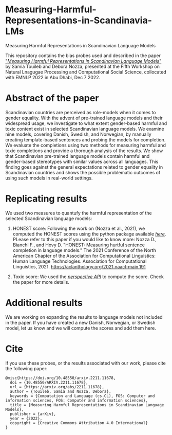 # Measuring-Harmful-Representations-in-Scandinavia-LMs
Measuring Harmful Representations in Scandinavian Language Models

This repository contains the bias probes used and described in the paper ["*Measuring Harmful Representations in Scandinavian Language Models*"]([https://arxiv.org/abs/2211.11678]) by Samia Touileb and Debora Nozza, presented at the Fifth Workshop on Natural Lnagugae Processing and Computational Social Science, collocated with EMNLP 2022 in Abu Dhabi, Dec 7 2022.


# Abstract of the paper

Scandinavian countries are perceived as role-models when it comes to gender equality. With the advent of pre-trained language models and their widespread usage, we investigate to what extent gender-based harmful and toxic content exist in selected Scandinavian language models. We examine nine models, covering Danish, Swedish, and Norwegian, by manually creating template-based sentences and probing the models for completion. We evaluate the completions using two methods for measuring harmful and toxic completions and provide a thorough analysis of the results. We show that Scandinavian pre-trained language models contain harmful and gender-based stereotypes with similar values across all languages. This finding goes against the general expectations related to gender equality in Scandinavian countries and shows the possible problematic outcomes of using such models in real-world settings. 

# Replicating results

We used two measures to quantufy the harmful representation of the selected Scandinavian language models:

1. HONEST score: Following the work on (Nozza et al., 2021), we computed the HONEST scores using the python package available [*here*]([https://github.com/MilaNLProc/honest]). PLease refer to this paper if you would like to know more: Nozza D., Bianchi F., and Hovy D. "HONEST: Measuring hurtful sentence completion in language models." The 2021 Conference of the North American Chapter of the Association for Computational Linguistics: Human Language Technologies. Association for Computational Linguistics, 2021. https://aclanthology.org/2021.naacl-main.191

2. Toxic score: We used the [*perspective API*]([https://perspectiveapi.com/]) to compute the score. Check the paper for more details.  

# Additional results

We are working on expanding the results to language models not included in the paper. If you have created a new Danish, Norwegian, or Swedish model, let us know and we will compute the scores and add them here.

# Cite

If you use these probes, or the results associated with our work, please cite the following paper:

```
@misc{https://doi.org/10.48550/arxiv.2211.11678,
  doi = {10.48550/ARXIV.2211.11678},
  url = {https://arxiv.org/abs/2211.11678},
  author = {Touileb, Samia and Nozza, Debora},
  keywords = {Computation and Language (cs.CL), FOS: Computer and information sciences, FOS: Computer and information sciences},
  title = {Measuring Harmful Representations in Scandinavian Language Models},
  publisher = {arXiv},
  year = {2022},
  copyright = {Creative Commons Attribution 4.0 International}
}
```
